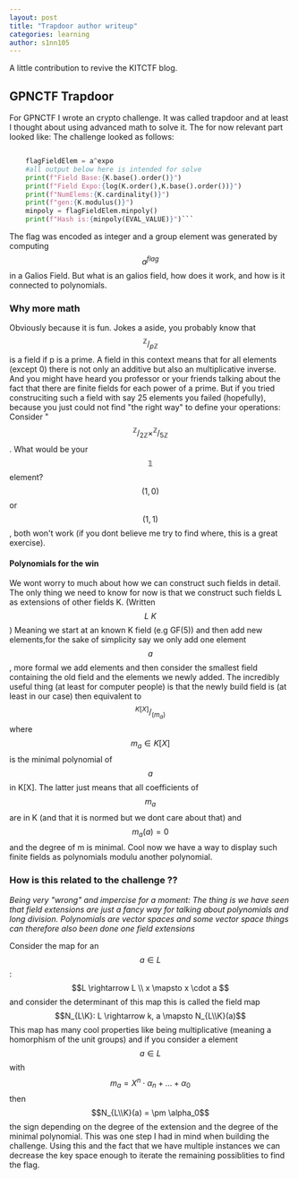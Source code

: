 ```yaml
---
layout: post
title: "Trapdoor author writeup"
categories: learning
author: s1nn105 
---
```

A little contribution to revive the KITCTF blog.
## GPNCTF Trapdoor
For GPNCTF I wrote an crypto challenge. It was called trapdoor and at least I thought about using advanced math to solve it. 
The for now relevant part looked like:
The challenge looked as follows:
```py

    flagFieldElem = a^expo
    #all output below here is intended for solve
    print(f"Field Base:{K.base().order()}")
    print(f"Field Expo:{log(K.order(),K.base().order())}")
    print(f"NumElems:{K.cardinality()}")
    print(f"gen:{K.modulus()}")
    minpoly = flagFieldElem.minpoly()
    print(f"Hash is:{minpoly(EVAL_VALUE)}")```
```
The flag was encoded as integer and a group element was generated by computing $$a^{flag}$$ in a Galios Field. 
But what is an galios field, how does it work, and how is it connected to polynomials. 

### Why more math 
Obviously because it is fun. Jokes a aside, you probably know that $$^{\mathbb{Z}}/_{p\mathbb{Z}}$$ is a field if p is a prime. A field in this context means that for all elements (except 0) there is not only an additive but also an multiplicative inverse. And you might have heard you professor or your friends talking about the fact that there are finite fields for each power of a prime. But if you tried construciting such a field with say 25 elements you failed (hopefully), because you just could not find "the right way" to  define your operations: 
Consider "$$^{\mathbb{Z}}/_{2\mathbb{Z}} \times ^{\mathbb{Z}}/_{5\mathbb{Z}}$$. What would be your $$\mathbb{1}$$ element? $$(1,0)$$ or $$(1,1)$$, both won't work (if you dont believe me try to find where, this is a great exercise).

#### Polynomials for the win 
We wont worry  to much about how we can construct such fields in detail. The only thing we need to know for now is that we construct such fields L as  extensions of other fields K. (Written $$L \ K $$)
Meaning we start at an known K  field (e.g GF(5)) and then add new elements,for the sake of simplicity say we only add one element $$a$$, more formal we add elements and then consider the smallest field containing the old field and the elements we newly added.
The incredibly useful thing (at least for computer people) is that 
the newly build field is (at least in our case) then equivalent to $$^{K[X]}/_{(m_a)}$$ where $$m_a \in K[X]$$ is the minimal polynomial of $$a$$ in K[X]. The latter just means that all coefficients of $$m_a$$ are in K (and that it is normed but we dont care about that) and $$m_a(a)=0$$  and the degree of m is minimal.
Cool now we have a way to display such finite fields as polynomials modulu another polynomial.

### How is this related to the challenge ?? 
_Being very "wrong" and impercise for a moment: The thing is we have seen that field extensions are just a fancy way for talking about polynomials and long division. Polynomials are vector spaces and some vector space things can therefore also been done one field extensions_

Consider the map for an $$a \in L$$:
$$L \rightarrow L \\ 
x \mapsto  x \cdot a $$
and consider the determinant of this map this is called the field map $$N_{L\K}: L \rightarrow k, a \mapsto N_{L\\K}(a)$$
This map has many cool properties like being multiplicative (meaning a homorphism of the unit groups) and if you consider a element $$a \in L$$ with $$m_a = X^n \cdot \alpha_n + ... + \alpha_0$$ then
$$N_{L\\K}(a) = \pm \alpha_0$$ the sign depending on the degree of the extension and the degree of the minimal polynomial. This was one step I had in mind when building the challenge.
Using this and the fact that we have multiple instances we can  decrease the key space enough to iterate the remaining possiblities to find the flag.
